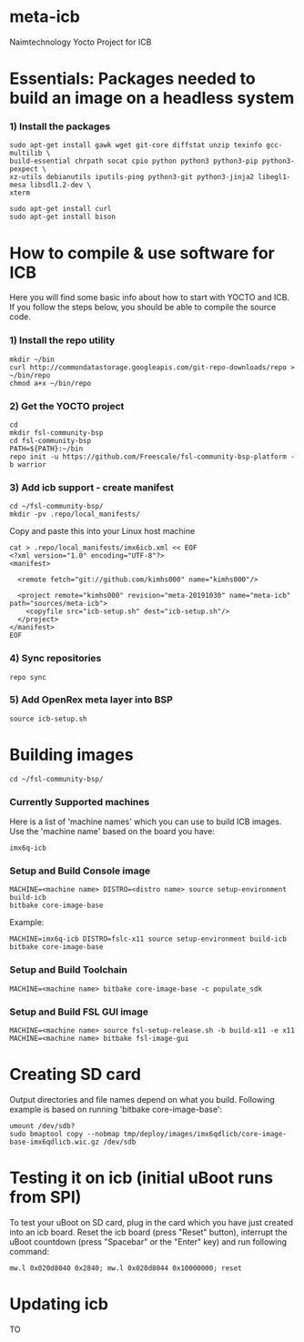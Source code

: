 # meta-icb
Naimtechnology Yocto Project for ICB

# Essentials: Packages needed to build an image on a headless system

### 1) Install the packages
    sudo apt-get install gawk wget git-core diffstat unzip texinfo gcc-multilib \
    build-essential chrpath socat cpio python python3 python3-pip python3-pexpect \
    xz-utils debianutils iputils-ping python3-git python3-jinja2 libegl1-mesa libsdl1.2-dev \
    xterm

    sudo apt-get install curl
    sudo apt-get install bison

# How to compile & use software for ICB 
 
Here you will find some basic info about how to start with YOCTO and ICB. If you follow the steps below, you should be able to compile the source code. 
 
 
### 1) Install the repo utility
    mkdir ~/bin
    curl http://commondatastorage.googleapis.com/git-repo-downloads/repo > ~/bin/repo
    chmod a+x ~/bin/repo
 
### 2) Get the YOCTO project
    cd
    mkdir fsl-community-bsp
    cd fsl-community-bsp
    PATH=${PATH}:~/bin
    repo init -u https://github.com/Freescale/fsl-community-bsp-platform -b warrior
 
### 3) Add icb support - create manifest 
    cd ~/fsl-community-bsp/
    mkdir -pv .repo/local_manifests/
 
Copy and paste this into your Linux host machine 
 
    cat > .repo/local_manifests/imx6icb.xml << EOF
    <?xml version="1.0" encoding="UTF-8"?>
    <manifest>
     
      <remote fetch="git://github.com/kimhs000" name="kimhs000"/>
     
      <project remote="kimhs000" revision="meta-20191030" name="meta-icb" path="sources/meta-icb">
        <copyfile src="icb-setup.sh" dest="icb-setup.sh"/>
      </project>
    </manifest>
    EOF
 
### 4) Sync repositories
    repo sync
 
### 5) Add OpenRex meta layer into BSP
    source icb-setup.sh
 
# Building images
    cd ~/fsl-community-bsp/
 
### Currently Supported machines <machine name>
Here is a list of 'machine names' which you can use to build ICB images. Use the 'machine name' based on the board you have:
 
 
    imx6q-icb
     
### Setup and Build Console image
    MACHINE=<machine name> DISTRO=<distro name> source setup-environment build-icb
    bitbake core-image-base
 
Example:
 
 
    MACHINE=imx6q-icb DISTRO=fslc-x11 source setup-environment build-icb
    bitbake core-image-base
 
### Setup and Build Toolchain    
    MACHINE=<machine name> bitbake core-image-base -c populate_sdk
     
### Setup and Build FSL GUI image
    MACHINE=<machine name> source fsl-setup-release.sh -b build-x11 -e x11
    MACHINE=<machine name> bitbake fsl-image-gui
 
# Creating SD card
Output directories and file names depend on what you build. Following example is based on running 'bitbake core-image-base':
 
 
    umount /dev/sdb?
    sudo bmaptool copy --nobmap tmp/deploy/images/imx6qdlicb/core-image-base-imx6qdlicb.wic.gz /dev/sdb

     
# Testing it on icb (initial uBoot runs from SPI)
To test your uBoot on SD card, plug in the card which you have just created into an icb board. Reset the icb board (press "Reset" button), interrupt the uBoot countdown (press "Spacebar" or the "Enter" key) and run following command:
 
    mw.l 0x020d8040 0x2840; mw.l 0x020d8044 0x10000000; reset
 
# Updating icb
TO
